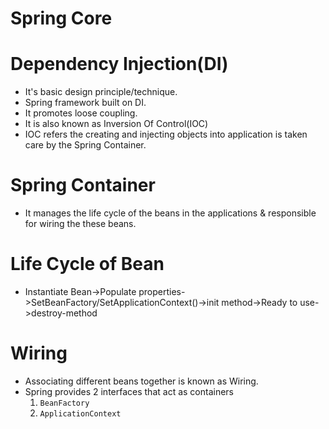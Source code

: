 # Spring Core

# Dependency Injection(DI)
- It's basic design principle/technique.
- Spring framework built on DI. 
- It promotes loose coupling.
- It is also known as Inversion Of Control(IOC)
- IOC refers the creating and injecting objects into application is taken care by the Spring Container.
  
# Spring Container
- It manages the life cycle of the beans in the applications & responsible for wiring the these beans.

# Life Cycle of Bean
- Instantiate Bean->Populate properties->SetBeanFactory/SetApplicationContext()->init method->Ready to use->destroy-method

# Wiring
- Associating different beans together is known as Wiring.
- Spring provides 2 interfaces that act as containers
  1. `BeanFactory`
  2. `ApplicationContext`
  
  
      